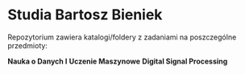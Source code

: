 # Studia Bartosz Bieniek

Repozytorium zawiera katalogi/foldery z zadaniami na poszczególne przedmioty:

**Nauka o Danych I**
**Uczenie Maszynowe**
**Digital Signal Processing**
